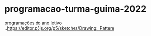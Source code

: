 # programacao-turma-guima-2022
programações do ano letivo
..https://editor.p5js.org/p5/sketches/Drawing:_Pattern
